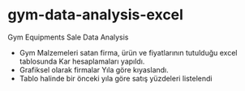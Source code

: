 # gym-data-analysis-excel
Gym Equipments Sale Data Analysis

* Gym Malzemeleri satan firma, ürün ve fiyatlarının tutulduğu excel tablosunda Kar hesaplamaları yapıldı.
* Grafiksel olarak firmalar Yıla göre kıyaslandı.
* Tablo halinde bir önceki yıla göre satış yüzdeleri listelendi
